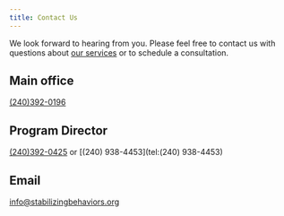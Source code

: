 ```yaml
---
title: Contact Us
---
```


We look forward to hearing from you. Please feel free to contact 
us with questions about [our services](/services) or to schedule a consultation.

## Main office

[(240)392-0196](tel:2403920196)

## Program Director

[(240)392-0425](tel:2403920425) or [(240) 938-4453](tel:(240) 938-4453)

## Email

info@stabilizingbehaviors.org
